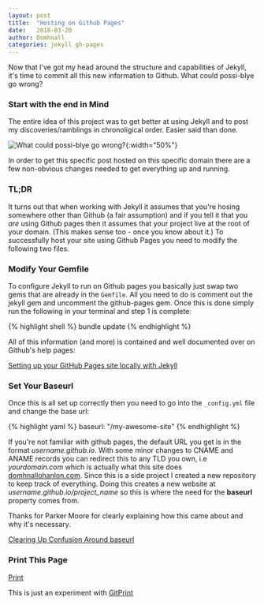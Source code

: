 ```yaml
---
layout: post
title:  "Hosting on Github Pages"
date:   2018-03-20
author: Domhnall
categories: jekyll gh-pages
---
```


Now that I've got my head around the structure and capabilities of Jekyll, it's time to commit all this new information to Github. What could possi-blye go wrong?

### Start with the end in Mind

The entire idea of this project was to get better at using Jekyll and to post my discoveries/ramblings in chronoligical order. Easier said than done.

![What could possi-blye go wrong?](https://frinkiac.com/meme/S06E04/443325.jpg?b64lines=IFRoZSBhbXVzZW1lbnQgcGFyayBvZiB0aGUKIGZ1dHVyZSB3aGVyZSBub3RoaW5nIGNhbgogcG9zc2ktYmx5ZSBnbyB3cm9uZy4KIFBvc3NpYmx5IGdvIHdyb25nLg==){:width="50%"}

In order to get this specific post hosted on this specific domain there are a few non-obvious changes needed to get everything up and running.

### TL;DR

It turns out that when working with Jekyll it assumes that you're hosing somewhere other than Github (a fair assumption) and if you tell it that you *are* using Github pages then it assumes that your project live at the root of your domain. (This makes sense too - once you know about it.) To successfully host your site using Github Pages you need to modify the following two files.


### Modify Your Gemfile

To configure Jekyll to run on Github pages you basically just swap two gems that are already in the `Gemfile`. All you need to do is comment out the jekyll gem and uncomment the github-pages gem. Once this is done simply run the following in your terminal and step 1 is complete:

{% highlight shell %}
  bundle update
{% endhighlight %}

All of this information (and more) is contained and well documented over on Github's help pages:

[Setting up your GitHub Pages site locally with Jekyll](https://help.github.com/articles/setting-up-your-github-pages-site-locally-with-jekyll/#step-4-build-your-local-jekyll-site)

### Set Your Baseurl

Once this is all set up correctly then you need to go into the `_config.yml` file and change the base url:

{% highlight yaml %}
  baseurl: "/my-awesome-site"
{% endhighlight %}

If you're not familiar with github pages, the default URL you get is in the format *username.github.io*. With some minor changes to CNAME and ANAME records you can redirect this to any TLD you own, i.e *yourdomain.com* which is actually what this site does [domhnallohanlon.com](http://domhnallohanlon.com). 
Since this is a side project I created a new repository to keep track of everything. Doing this creates a new website at *username.github.io/project_name* so this is where the need for the **baseurl** property comes from.

Thanks for Parker Moore for clearly explaining how this came about and why it's necessary.

[Clearing Up Confusion Around baseurl](https://byparker.com/blog/2014/clearing-up-confusion-around-baseurl/)


### Print This Page

<a href="https://gitprint.com/domhnallohanlon/my-awesome-site/blob/master/_posts/2018-03-21-hosting-on-gh-pages.md" target="_blank">Print</a>

This is just an experiment with [GitPrint](http://gitprint.com/)